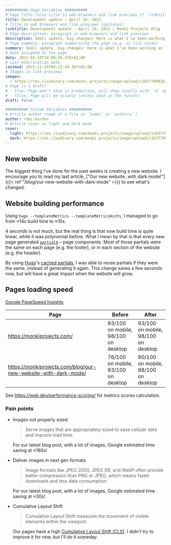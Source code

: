 ```yaml
---
########## Hugo Variables ##########
# Page title (also title in web browsers and link previews if `linktitle` is not specified)
title: Development update – April 10, 2021
# Title in web browsers and link previews (optional)
linktitle: Development update – April 10, 2021 | Monki Projects Blog
# Page description: paragraph in web browsers and link previews
description: Small update, big changes! Here is what I've been working on for the past month.
# Page summary: paragraph summarizing the page (e.g. in list cards)
summary: Small update, big changes! Here is what I've been working on for the past month.
# Date assigned to the page
date: 2021-04-10T14:08:59.374+02:00
# Last modification date
lastmod: 2021-11-24T00:13:49.367+01:00
# Images in link previews
images:
  - https://res.cloudinary.com/monki-projects/image/upload/v1637709026/website/en/uploads/articles/dev-update-2021-04-10/cover-light.jpg
# Page is a draft?
# - true: Page won't show in production, will show locally with `-D` option
# - false: Page will be visible (unless date in the future)
draft: false

########## Custom Variables ##########
# Article author (name of a file in `team/` or `authors/`)
author: remi-bardon
# Article cover in light and dark mode
cover:
  light: https://res.cloudinary.com/monki-projects/image/upload/v1637709026/website/en/uploads/articles/dev-update-2021-04-10/cover-light.jpg
  dark: https://res.cloudinary.com/monki-projects/image/upload/v1637709025/website/en/uploads/articles/dev-update-2021-04-10/cover-dark.jpg
---
```


## New website

The biggest thing I've done for the past weeks is creating a new website.
I encourage you to read my last article, ["Our new website, with dark mode!"]({{< ref "/blog/our-new-website-with-dark-mode" >}})
to see what's changed.

## Website building performance

Using `hugo --templateMetrics --templateMetricsHints`, I managed to go from ≈14s build time to ≈10s.

4 seconds is not much, but the real thing is that now build time is quite linear, while it was polynomial before.
What I mean by that is that every new page generated [`partial`s](https://gohugo.io/templates/partials/) – page components.
Most of those partials were the same on each page (e.g. the footer), or in each section of the website (e.g. the header).

By using [Hugo](https://gohugo.io)'s [cached partials](https://gohugo.io/templates/partials/#cached-partials),
I was able to reuse partials if they were the same, instead of generating it again.
This change saves a few seconds now, but will have a great impact when the website will grow.

## Pages loading speed

[Google PageSpeed Insights](https://developers.google.com/speed/pagespeed/insights)

| Page | Before | After |
| --- | --- | --- |
| <https://monkiprojects.com/> | 93/100 on mobile, 98/100 on desktop | 93/100 on mobile, 98/100 on desktop |
| <https://monkiprojects.com/blog/our-new-website-with-dark-mode/> | 76/100 on mobile, 93/100 on desktop | 90/100 on mobile, 98/100 on desktop |

See <https://web.dev/performance-scoring/> for metrics scores calculation.

### Pain points

- Images not properly sized

  > Serve images that are appropriately-sized to save cellular data and improve load time.

  For our latest blog post, with a lot of images, Google estimated time saving at ≈180s!

- Deliver images in next gen formats

  > Image formats like JPEG 2000, JPEG XR, and WebP often provide better compression than PNG or JPEG, which means faster downloads and less data consumption.

  For our latest blog post, with a lot of images, Google estimated time saving at ≈30s!

- Cumulative Layout Shift

  > Cumulative Layout Shift measures the movement of visible elements within the viewport.

  Our pages have a high [Cumulative Layout Shift (CLS)](https://web.dev/cls/). I didn't try to improve it for now, but I'll do it someday.

